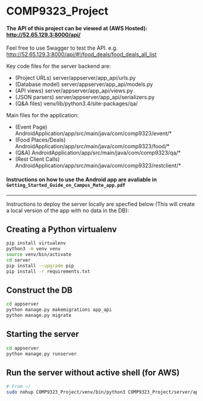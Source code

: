 # COMP9323_Project

#### The API of this project can be viewed at (AWS Hosted): http://52.65.129.3:8000/api/
Feel free to use Swagger to test the API. e.g. http://52.65.129.3:8000/api/#!/food_deals/food_deals_all_list 

Key code files for the server backend are:
* (Project URLs) server/appserver/app_api/urls.py
* (Database model) server/appserver/app_api/models.py
* (API views) server/appserver/app_api/views.py
* (JSON parsers) server/appserver/app_api/serializers.py
* (Q&A files) venv/lib/python3.4/site-packages/qa/

Main files for the application:
* (Event Page) AndroidApplication/app/src/main/java/com/comp9323/event/*
* (Food Places/Deals) AndroidApplication/app/src/main/java/com/comp9323/food/*
* (Q&A) AndroidApplication/app/src/main/java/com/comp9323/qa/*
* (Rest Client Calls) AndroidApplication/app/src/main/java/com/comp9323/restclient/*

#### Instructions on how to use the Android app are avaliable in `Getting_Started_Guide_on_Campus_Mate_app.pdf`
---
Instructions to deploy the server locally are specfied below (This will create a local version of the app with no data in the DB):

## Creating a Python virtualenv
```bash
pip install virtualenv
python3 -m venv venv
source venv/bin/activate
cd server
pip install --upgrade pip
pip install -r requirements.txt
```

## Construct the DB
```bash
cd appserver
python manage.py makemigrations app_api
python manage.py migrate
```

## Starting the server
```bash
cd appserver
python manage.py runserver
```

## Run the server without active shell (for AWS)
```bash
# From ~/
sudo nohup COMP9323_Project/venv/bin/python3 COMP9323_Project/server/appserver/manage.py runserver 0:8000
```
